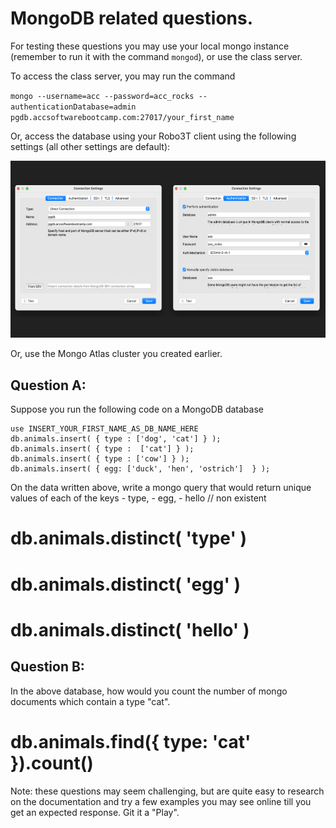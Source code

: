 # MongoDB related questions. 

For testing these questions you may use your local mongo instance (remember to run it with the command `mongod`),
or use the class server. 

To access the class server, you may run the command

`mongo --username=acc --password=acc_rocks --authenticationDatabase=admin pgdb.accsoftwarebootcamp.com:27017/your_first_name`

Or, access the database using your Robo3T client using the following settings (all other settings are default):

<img src="images/mongodb_connect.png">

Or, use the Mongo Atlas cluster you created earlier. 

## Question A:

Suppose you run the following code on a MongoDB database

    use INSERT_YOUR_FIRST_NAME_AS_DB_NAME_HERE
    db.animals.insert( { type : ['dog', 'cat'] } );
    db.animals.insert( { type :  ['cat'] } );
    db.animals.insert( { type : ['cow'] } );
    db.animals.insert( { egg: ['duck', 'hen', 'ostrich']  } );

On the data written above, write a mongo query that would return unique 
values of each of the keys
	- type, 
    - egg, 
    - hello // non existent

# db.animals.distinct( 'type' )
# db.animals.distinct( 'egg' )
# db.animals.distinct( 'hello' )

## Question B:

In the above database, how would you count the number of mongo documents which contain a type "cat".

# db.animals.find({ type: 'cat' }).count()


Note: these questions may seem challenging, but are quite easy to research on the documentation and try a few
examples you may see online till you get an expected response. Git it a "Play". 